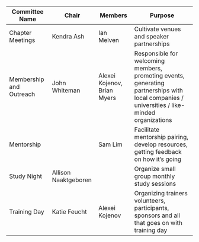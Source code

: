 | Committee Name | Chair | Members | Purpose |
| -------------- | ----- | ------- | ------- |
| Chapter Meetings | Kendra Ash | Ian Melven | Cultivate venues and speaker partnerships |
| Membership and Outreach | John Whiteman | Alexei Kojenov, Brian Myers | Responsible for welcoming members, promoting events, generating partnerships with local companies / universities / like-minded organizations |
| Mentorship | | Sam Lim | Facilitate mentorship pairing, develop resources, getting feedback on how it’s going |
| Study Night | Allison Naaktgeboren | | Organize small group monthly study sessions |
| Training Day | Katie Feucht | Alexei Kojenov | Organizing trainers volunteers, participants, sponsors and all that goes on with training day |
